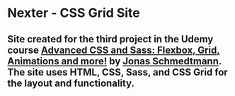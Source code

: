 # Nexter - CSS Grid Site

## Site created for the third project in the Udemy course [Advanced CSS and Sass: Flexbox, Grid, Animations and more!](https://www.udemy.com/advanced-css-and-sass) by [Jonas Schmedtmann](http://jonas.io/). The site uses HTML, CSS, Sass, and CSS Grid for the layout and functionality.
